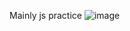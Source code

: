 Mainly js practice
![image](https://github.com/gapinsky/form-validation/assets/139881075/19a9b081-6d2c-494d-9d27-5503265fe591)

